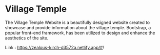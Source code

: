 # Village Temple  
The Village Temple Website is a beautifully designed website created to showcase and provide information about the village temple. Bootstrap, a popular front-end framework, has been utilized to design and enhance the aesthetics of the site.

Link : https://zealous-kirch-d3572a.netlify.app/#!
